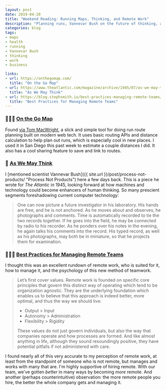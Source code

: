 ```yaml
---
layout: post
date: 2019-04-20
title: "Weekend Reading: Running Maps, Thinking, and Remote Work"
description: "Planning runs, Vannevar Bush on the future of thinking, and best practices for remote work."
categories: blog
tags:
- maps
- health
- running
- Vannevar Bush
- thinking
- work
- business

links:
- url: https://onthegomap.com/
  title: "On the Go Map"
- url: https://www.theatlantic.com/magazine/archive/1945/07/as-we-may-think/303881/
  title: "As We May Think"
- url: https://blog.stephsmith.io/best-practices-managing-remote-teams/
  title: "Best Practices for Managing Remote Teams"
---
```


### 🏃🏻‍♂️ [On the Go Map](https://onthegomap.com/ "On the Go Map")

Found [via Tom MacWright](https://twitter.com/tmcw/status/1117163731165728769 "@tmcw on Twitter"), a slick and simple tool for doing run route planning built on modern web tech. It uses basic routing APIs and distance calculation to help plan out runs, which is especially cool in new places. I used it in San Diego this past week to estimate a couple distances I did. It also has a cool sharing feature to save and link to routes.

### 🔮 [As We May Think](https://www.theatlantic.com/magazine/archive/1945/07/as-we-may-think/303881/ "As We May Think")

I [mentioned scientist Vannevar Bush]({{ site.url }}/post/process-not-products/ "Process Not Products") here a few days back. This is a piece he wrote for _The Atlantic_ in 1945, looking forward at how machines and technology could become enhancers of human thinking. So many prescient segments foreshadowing current computer technology:

> One can now picture a future investigator in his laboratory. His hands are free, and he is not anchored. As he moves about and observes, he photographs and comments. Time is automatically recorded to tie the two records together. If he goes into the field, he may be connected by radio to his recorder. As he ponders over his notes in the evening, he again talks his comments into the record. His typed record, as well as his photographs, may both be in miniature, so that he projects them for examination.

### 👨🏽‍💻 [Best Practices for Managing Remote Teams](https://blog.stephsmith.io/best-practices-managing-remote-teams/ "Best Practices for Managing Remote Teams")

I thought this was an excellent rundown of remote work, who is suited for it, how to manage it, and the psychology of this new method of teamwork.

> Let’s first cover values. Remote work is founded on specific core principles that govern this distinct way of operating which tend to be organization agnostic. They are the underlying foundation which enables us to believe that this approach is indeed better, more optimal, and thus the way we should live:
>
> * Output > Input
> * Autonomy > Administration
> * Flexibility > Rigidity
>
> These values do not just govern individuals, but also the way that companies operate and how processes are formed. And like almost anything in life, although they sound resoundingly positive, they have potential pitfalls if not administered with care.

I found nearly all of this very accurate to my perception of remote work, at least from the standpoint of someone who is not remote, but manages and works with many that are. I'm highly supportive of hiring remote. With our team, we've gotten _better_ in many ways by becoming _more_ remote. And another (perhaps counterintuitive) observation: the more remote people you hire, the better the whole company gets and managing it.
